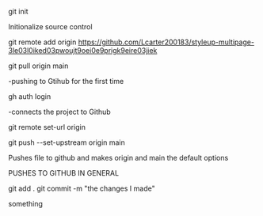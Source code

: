 git init

Initionalize source control

git remote add origin https://github.com/Lcarter200183/styleup-multipage-3le03l0iked03pwoujt9oei0e9prigk9eire03jiek





git pull origin main


-pushing to Gtihub for the first time

gh auth login

-connects the project to Github

git remote set-url origin

git push --set-upstream origin main

Pushes file to github and makes origin and main the default options

PUSHES TO GITHUB IN GENERAL

git add .
git commit -m "the changes I made"

something